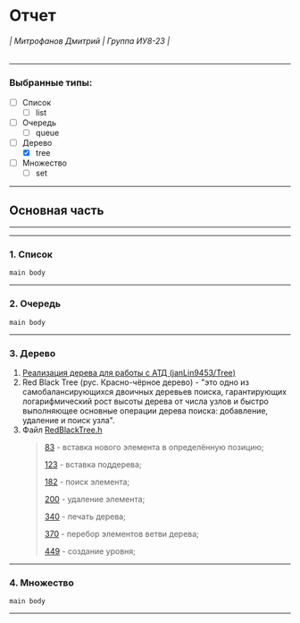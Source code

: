 Отчет 
======
###### | Митрофанов Дмитрий | Группа ИУ8-23 | 
---
### Выбранные типы:
- [ ] Список
  - [ ] list
- [ ] Очередь
  - [ ] queue
- [ ] Дерево
  - [X] tree
- [ ] Множество
  - [ ] set
---
Основная часть
--------------
---
---
### 1. Список
`main body`

---
### 2. Очередь
`main body`

---
### 3. Дерево

1. [Реализация дерева для работы с АТД (janLin9453/Tree)](https://github.com/janLin9453/Tree)
2. Red Black Tree (рус. Красно-чёрное дерево) - "это одно из самобалансирующихся двоичных деревьев поиска, гарантирующих логарифмический рост высоты дерева от числа узлов и быстро выполняющее основные операции дерева поиска: добавление, удаление и поиск узла".
3. Файл [RedBlackTree.h](https://github.com/janLin9453/Tree/blob/master/RedBlackTree.h)
   > [83](https://github.com/janLin9453/Tree/blob/b50f3da1d5d0614028580f594ddfa1a2853eb017/RedBlackTree.h#L83) - вставка нового элемента в определённую позицию;
   >
   > [123](https://github.com/janLin9453/Tree/blob/b50f3da1d5d0614028580f594ddfa1a2853eb017/RedBlackTree.h#L123) - вставка поддерева;
   >
   > [182](https://github.com/janLin9453/Tree/blob/b50f3da1d5d0614028580f594ddfa1a2853eb017/RedBlackTree.h#L182) - поиск элемента;
   >
   > [200](https://github.com/janLin9453/Tree/blob/b50f3da1d5d0614028580f594ddfa1a2853eb017/RedBlackTree.h#L200) - удаление элемента;
   >
   >[340](https://github.com/janLin9453/Tree/blob/b50f3da1d5d0614028580f594ddfa1a2853eb017/RedBlackTree.h#L340) - печать дерева;
   >
   > [370](https://github.com/janLin9453/Tree/blob/b50f3da1d5d0614028580f594ddfa1a2853eb017/RedBlackTree.h#L370) - перебор элементов ветви дерева;
   >
   > [449](https://github.com/janLin9453/Tree/blob/b50f3da1d5d0614028580f594ddfa1a2853eb017/RedBlackTree.h#L449) - создание уровня;
---
### 4. Множество
`main body`

---

